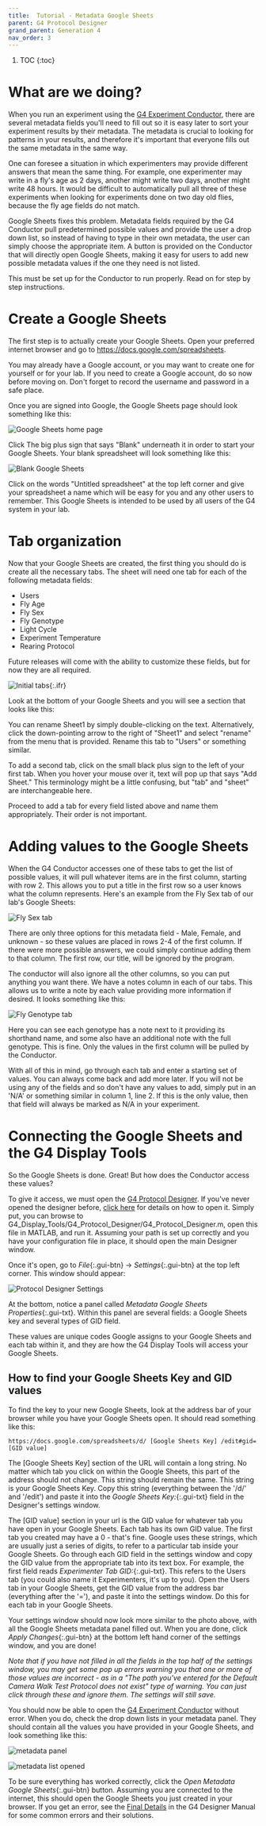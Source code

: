 ```yaml
---
title:  Tutorial - Metadata Google Sheets
parent: G4 Protocol Designer
grand_parent: Generation 4
nav_order: 3
---
```


1. TOC
{:toc}

# What are we doing?

When you run an experiment using the [G4 Experiment Conductor](experiment-conductor.md), there are several metadata fields you'll need to fill out so it is easy later to sort your experiment results by their metadata. The metadata is crucial to looking for patterns in your results, and therefore it's important that everyone fills out the same metadata in the same way.

One can foresee a situation in which experimenters may provide different answers that mean the same thing. For example, one experimenter may write in a fly's age as 2 days, another might write two days, another might write 48 hours. It would be difficult to automatically pull all three of these experiments when looking for experiments done on two day old flies, because the fly age fields do not match.

Google Sheets fixes this problem. Metadata fields required by the G4 Conductor pull predetermined possible values and provide the user a drop down list, so instead of having to type in their own metadata, the user can simply choose the appropriate item. A button is provided on the Conductor that will directly open Google Sheets, making it easy for users to add new possible metadata values if the one they need is not listed.

This must be set up for the Conductor to run properly. Read on for step by step instructions.

# Create a Google Sheets

The first step is to actually create your Google Sheets. Open your preferred internet browser and go to <https://docs.google.com/spreadsheets>.

You may already have a Google account, or you may want to create one for yourself or for your lab. If you need to create a Google account, do so now before moving on. Don't forget to record the username and password in a safe place.

Once you are signed into Google, the Google Sheets page should look something like this:

![Google Sheets home page](assets/google_sheets_home.png)

Click The big plus sign that says "Blank" underneath it in order to start your Google Sheets. Your blank spreadsheet will look something like this:

![Blank Google Sheets](assets/blankSheet.png)

Click on the words "Untitled spreadsheet" at the top left corner and give your spreadsheet a name which will be easy for you and any other users to remember. This Google Sheets is intended to be used by all users of the G4 system in your lab.

# Tab organization

Now that your Google Sheets are created, the first thing you should do is create all the necessary tabs. The sheet will need one tab for each of the following metadata fields:

- Users
- Fly Age
- Fly Sex
- Fly Genotype
- Light Cycle
- Experiment Temperature
- Rearing Protocol

Future releases will come with the ability to customize these fields, but for now they are all required.

![Initial tabs](assets/addTab.png){:.ifr}

Look at the bottom of your Google Sheets and you will see a section that looks like this:

You can rename Sheet1 by simply double-clicking on the text. Alternatively, click the down-pointing arrow to the right of "Sheet1" and select "rename" from the menu that is provided. Rename this tab to "Users" or something similar.

To add a second tab, click on the small black plus sign to the left of your first tab. When you hover your mouse over it, text will pop up that says "Add Sheet." This terminology might be a little confusing, but "tab" and "sheet" are interchangeable here.

Proceed to add a tab for every field listed above and name them appropriately. Their order is not important.

# Adding values to the Google Sheets

When the G4 Conductor accesses one of these tabs to get the list of possible values, it will pull whatever items are in the first column, starting with row 2. This allows you to put a title in the first row so a user knows what the column represents. Here's an example from the Fly Sex tab of our lab's Google Sheets:

![Fly Sex tab](assets/flySex.png)

There are only three options for this metadata field - Male, Female, and unknown - so these values are placed in rows 2-4 of the first column. If there were more possible answers, we could simply continue adding them to that column. The first row, our title, will be ignored by the program.

The conductor will also ignore all the other columns, so you can put anything you want there. We have a notes column in each of our tabs. This allows us to write a note by each value providing more information if desired. It looks something like this:

![Fly Genotype tab](assets/flyGenos.png)

Here you can see each genotype has a note next to it providing its shorthand name, and some also have an additional note with the full genotype. This is fine. Only the values in the first column will be pulled by the Conductor.

With all of this in mind, go through each tab and enter a starting set of values. You can always come back and add more later. If you will not be using any of the fields and so don't have any values to add, simply put in an 'N/A' or something similar in column 1, line 2. If this is the only value, then that field will always be marked as N/A in your experiment.

# Connecting the Google Sheets and the G4 Display Tools

So the Google Sheets is done. Great! But how does the Conductor access these values?

To give it access, we must open the [G4 Protocol Designer](protocol-designer.md). If you've never opened the designer before, [click here](protocol-designer.md) for details on how to open it. Simply put, you can browse to G4_Display_Tools/G4_Protocol_Designer/G4_Protocol_Designer.m, open this file in MATLAB, and run it. Assuming your path is set up correctly and you have your configuration file in place, it should open the main Designer window.

Once it's open, go to *File*{:.gui-btn} → *Settings*{:.gui-btn} at the top left corner. This window should appear:

![Protocol Designer Settings](assets/protocol-designer_settings.png)

At the bottom, notice a panel called *Metadata Google Sheets Properties*{:.gui-txt}. Within this panel are several fields: a Google Sheets key and several types of GID field.

These values are unique codes Google assigns to your Google Sheets and each tab within it, and they are how the G4 Display Tools will access your Google Sheets.

## How to find your Google Sheets Key and GID values

To find the key to your new Google Sheets, look at the address bar of your browser while you have your Google Sheets open. It should read something like this:

`https://docs.google.com/spreadsheets/d/ [Google Sheets Key] /edit#gid= [GID value]`

The [Google Sheets Key] section of the URL will contain a long string. No matter which tab you click on within the Google Sheets, this part of the address should not change. This string should remain the same. This string is your Google Sheets Key. Copy this string (everything between the '/d/' and '/edit') and paste it into the *Google Sheets Key:*{:.gui-txt} field in the Designer's settings window.

The [GID value] section in your url is the GID value for whatever tab you have open in your Google Sheets. Each tab has its own GID value. The first tab you created may have a 0 - that's fine. Google uses these strings, which are usually just a series of digits, to refer to a particular tab inside your Google Sheets. Go through each GID field in the settings window and copy the GID value from the appropriate tab into its text box. For example, the first field reads *Experimenter Tab GID:*{:.gui-txt}. This refers to the Users tab (you could also name it Experimenters, it's up to you). Open the Users tab in your Google Sheets, get the GID value from the address bar (everything after the '='), and paste it into the settings window. Do this for each tab in your Google Sheets.

Your settings window should now look more similar to the photo above, with all the Google Sheets metadata panel filled out. When you are done, click *Apply Changes*{:.gui-btn} at the bottom left hand corner of the settings window, and you are done!

*Note that if you have not filled in all the fields in the top half of the settings window, you may get some pop up errors warning you that one or more of those values are incorrect - as in a "The path you've entered for the Default Camera Walk Test Protocol does not exist" type of warning. You can just click through these and ignore them. The settings will still save.*

You should now be able to open the [G4 Experiment Conductor](experiment-conductor.md) without error. When you do, check the drop down lists in your metadata panel. They should contain all the values you have provided in your Google Sheets, and look something like this:

![metadata panel](assets/metadataPanel.png)

![metadata list opened](assets/metadataPanel_open.png)

To be sure everything has worked correctly, click the *Open Metadata Google Sheets*{:.gui-btn} button. Assuming you are connected to the internet, this should open the Google Sheets you just created in your browser. If you get an error, see the [Final Details](protocol-designer.md) in the G4 Designer Manual for some common errors and their solutions.
